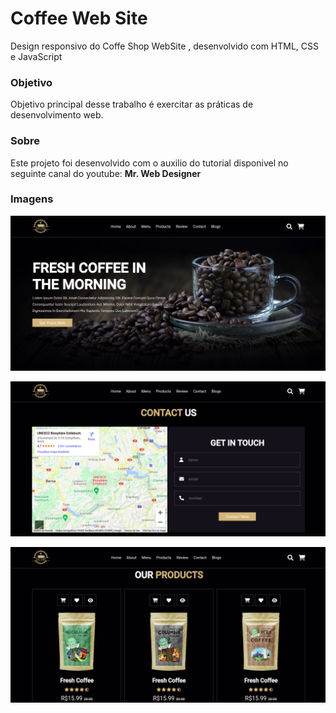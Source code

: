 # Coffee Web Site

<p>	Design responsivo do Coffe Shop WebSite , desenvolvido com HTML, CSS e JavaScript</p>

### Objetivo

<p> Objetivo principal desse trabalho é exercitar as práticas de desenvolvimento web. </p>

### Sobre

<p> Este projeto foi desenvolvido com o auxilio do tutorial disponivel no seguinte canal do youtube: <b> Mr. Web Designer</b></p>

### Imagens

![](images/Home.png)

![](images/Contact.png)

![](images/Products.png)
